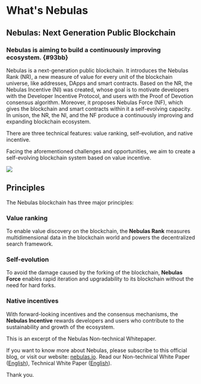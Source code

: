 # What's Nebulas

## Nebulas: Next Generation Public Blockchain

### Nebulas is aiming to build a continuously improving ecosystem. {#93bb}

Nebulas is a next-generation public blockchain. It introduces the Nebulas Rank \(NR\), a new measure of value for every unit of the blockchain universe, like addresses, DApps and smart contracts. Based on the NR, the Nebulas Incentive \(NI\) was created, whose goal is to motivate developers with the Developer Incentive Protocol, and users with the Proof of Devotion consensus algorithm. Moreover, it proposes Nebulas Force \(NF\), which gives the blockchain and smart contracts within it a self-evolving capacity. In unison, the NR, the NI, and the NF produce a continuously improving and expanding blockchain ecosystem.

There are three technical features: value ranking, self-evolution, and native incentive.

Facing the aforementioned challenges and opportunities, we aim to create a self-evolving blockchain system based on value incentive.

![](https://cdn-images-1.medium.com/max/1600/1*8YETuI_IvyjXvlvnzbBWnw.png)

## Principles

The Nebulas blockchain has three major principles:

### Value ranking 

To enable value discovery on the blockchain, the **Nebulas Rank** measures multidimensional data in the blockchain world and powers the decentralized search framework. 

### Self-evolution 

To avoid the damage caused by the forking of the blockchain, **Nebulas Force** enables rapid iteration and upgradability to its blockchain without the need for hard forks. 

### Native incentives

With forward-looking incentives and the consensus mechanisms, the **Nebulas Incentive** rewards developers and users who contribute to the sustainability and growth of the ecosystem.





This is an excerpt of the Nebulas Non-technical Whitepaper.

If you want to know more about Nebulas, please subscribe to this official blog, or visit our website: [nebulas.io](https://nebulas.io/). Read our Non-technical White Paper \([English](https://nebulas.io/docs/NebulasWhitepaper.pdf)\), Technical White Paper \([English](https://nebulas.io/docs/NebulasTechnicalWhitepaper.pdf)\).

Thank you.

